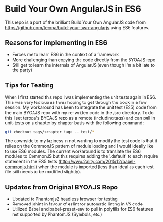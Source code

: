 # Build Your Own AngularJS in ES6

This repo is a port of the brilliant Build Your Own AngularJS code from https://github.com/teropa/build-your-own-angularjs
using ES6 features.

## Reasons for implementing in ES6
* Forces me to learn ES6 in the context of a framework
* More challenging than copying the code directly from the BYOAJS repo
* Still get to learn the internals of AngularJS (even though I'm a bit late to the party)

## Tips for Testing
When I first started this repo I was implementing the unit tests again in ES6. This was very tedious as I 
was hoping to get through the book in a few session. My workaround has been to integrate the unit test (ES5)
code from the main BYOAJS repo with my re-written code in the /src directory. To do this I set teropa's BYOAJS
repo as a remote (including tags) and can pull in unit-tests on a chapter by chapter basis with the following command:

```bash
git checkout tags/<chapter tag> -- test/*
```

The downside to my laziness in not wanting to modify the test code is that it relies on the CommonJS pattern
of module loading and I would ideally like to use ES6 modules. The current workaround is to translate the ES6 modules to
CommonJS but this requires adding the '.default' to each require statement in the ES5 tests (http://www.2ality.com/2015/12/babel-commonjs.html)
when the module is imported (less than ideal as each test file still needs to be modified slightly).

## Updates from Original BYOAJS Repo
* Updated to Phantomjs2 headless browser for testing
* Removed jshint in favour of eslint for automatic linting in VS code
* Utilized Babel and babel-preset-env to pull in polyfills for ES6 features not supported by PhantomJS (Symbols, etc.)

